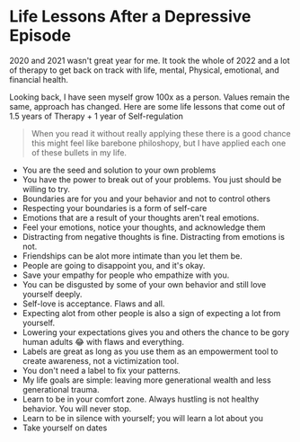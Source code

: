 # Life Lessons After a Depressive Episode

2020 and 2021 wasn't great year for me. It took the whole of 2022 and a lot of therapy to get back on track with life, mental, Physical, emotional, and financial health.&#x20;

Looking back, I have seen myself grow 100x as a person. Values remain the same, approach has changed. Here are some life lessons that come out of 1.5 years of Therapy + 1 year of Self-regulation

> When you read it without really applying these there is a good chance this might feel like barebone philoshopy, but I have applied each one of these bullets in my life.&#x20;

* You are the seed and solution to your own problems&#x20;
* You have the power to break out of your problems. You just should be willing to try.
* Boundaries are for you and your behavior and not to control others&#x20;
* Respecting your boundaries is a form of self-care&#x20;
* Emotions that are a result of your thoughts aren't real emotions.&#x20;
* Feel your emotions, notice your thoughts, and acknowledge them&#x20;
* Distracting from negative thoughts is fine. Distracting from emotions is not.&#x20;
* Friendships can be alot more intimate than you let them be.&#x20;
* People are going to disappoint you, and it's okay.&#x20;
* Save your empathy for people who empathize with you.&#x20;
* You can be disgusted by some of your own behavior and still love yourself deeply.&#x20;
* Self-love is acceptance. Flaws and all.&#x20;
* Expecting alot from other people is also a sign of expecting a lot from yourself.&#x20;
* Lowering your expectations gives you and others the chance to be gory human adults 😂 with flaws and everything.&#x20;
* Labels are great as long as you use them as an empowerment tool to create awareness, not a victimization tool.
* You don't need a label to fix your patterns.&#x20;
* My life goals are simple: leaving more generational wealth and less generational trauma.
* Learn to be in your comfort zone. Always hustling is not healthy behavior. You will never stop.
* Learn to be in silence with yourself; you will learn a lot about you
* Take yourself on dates

